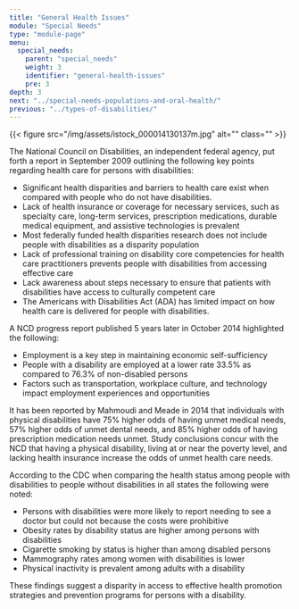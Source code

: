 ```yaml
---
title: "General Health Issues"
module: "Special Needs"
type: "module-page"
menu:
  special_needs:
    parent: "special_needs"
    weight: 3
    identifier: "general-health-issues"
    pre: 3
depth: 3
next: "../special-needs-populations-and-oral-health/"
previous: "../types-of-disabilities/"
---
```

<div class="pageblock right img-polaroid img-rounded">
<div class="caption">
</div>{{< figure src="/img/assets/istock_000014130137m.jpg" alt="" class="" >}}</div><div class="pageblock"><p>The National Council on Disabilities, an independent federal agency, put forth a report in September 2009 outlining the following key points regarding health care for persons with disabilities:</p>
<ul>
<li>Significant health disparities and barriers to health care exist when compared with people who do not have disabilities.</li>
<li>Lack of  health insurance or coverage for necessary services, such as specialty care, long-term services, prescription medications, durable medical equipment, and assistive technologies is prevalent</li>
<li>Most federally funded health disparities research does not include people with disabilities as a disparity population</li>
<li>Lack of professional training on disability core competencies for health care practitioners prevents people with disabilities from accessing effective care</li>
<li>Lack awareness about steps necessary to ensure that patients with disabilities have access to culturally competent care</li>
<li>The Americans with Disabilities Act (ADA) has limited impact on how health care is delivered for people with disabilities.</li>
</ul>
<p>A NCD progress report published 5 years later in October 2014 highlighted the following:</p>
<ul>
<li>Employment is a key step in maintaining economic self-sufficiency</li>
<li>People with a disability are employed at a lower rate 33.5% as compared to 76.3% of non-disabled persons</li>
<li>Factors such as transportation, workplace culture, and technology impact employment experiences and opportunities</li>
</ul>
<p>It has been reported by Mahmoudi and Meade in 2014 that individuals with physical disabilities have 75% higher odds of having unmet medical needs, 57% higher odds of unmet dental needs, and 85% higher odds of having prescription medication needs unmet. Study conclusions concur with the NCD that having a physical disability, living at or near the poverty level, and lacking health insurance increase the odds of unmet health care needs.</p>
<p>According to the CDC when comparing the health status among people with disabilities to people without disabilities in all states the following were noted:</p>
<ul>
<li>Persons with disabilities were more likely to report needing to see a doctor but could not because the costs were prohibitive</li>
<li>Obesity rates by disability status are higher among persons with disabilities</li>
<li>Cigarette smoking by status is higher than among disabled persons</li>
<li>Mammography rates among women with disabilities is lower</li>
<li>Physical inactivity is prevalent among adults with a disability</li>
</ul>
<p>These findings suggest a disparity in access to effective health promotion strategies and prevention programs for persons with a disability.</p>
</div>